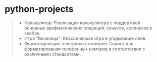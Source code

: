 # python-projects
>
> *  Калькулятор: Реализация калькулятора с поддержкой основных арифметических операций, синусов, косинусов и скобок.
> *  Игра "Виселица": Классическая игра в угадывание слов.
> *  Форматировщик телефонных номеров: Скрипт для форматирования телефонных номеров в соответствии с различными стандартами.

